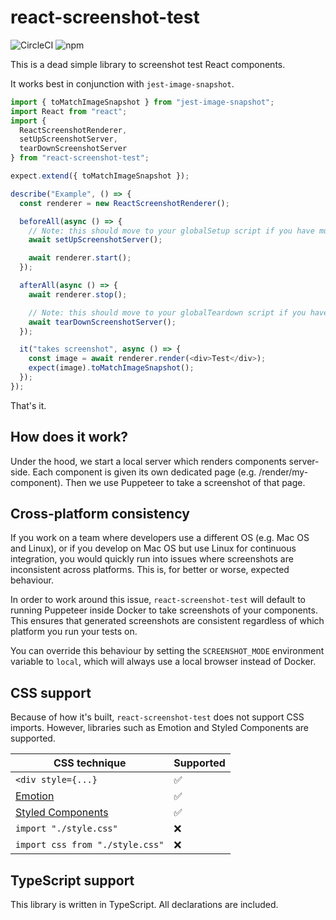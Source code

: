 # react-screenshot-test

![CircleCI](https://img.shields.io/circleci/build/github/fwouts/react-screenshot-test)
![npm](https://img.shields.io/npm/v/react-screenshot-test)

This is a dead simple library to screenshot test React components.

It works best in conjunction with `jest-image-snapshot`.

```typescript
import { toMatchImageSnapshot } from "jest-image-snapshot";
import React from "react";
import {
  ReactScreenshotRenderer,
  setUpScreenshotServer,
  tearDownScreenshotServer
} from "react-screenshot-test";

expect.extend({ toMatchImageSnapshot });

describe("Example", () => {
  const renderer = new ReactScreenshotRenderer();

  beforeAll(async () => {
    // Note: this should move to your globalSetup script if you have multiple tests.
    await setUpScreenshotServer();

    await renderer.start();
  });

  afterAll(async () => {
    await renderer.stop();

    // Note: this should move to your globalTeardown script if you have multiple tests.
    await tearDownScreenshotServer();
  });

  it("takes screenshot", async () => {
    const image = await renderer.render(<div>Test</div>);
    expect(image).toMatchImageSnapshot();
  });
});
```

That's it.

## How does it work?

Under the hood, we start a local server which renders components server-side. Each component is given its own dedicated page (e.g. /render/my-component). Then we use Puppeteer to take a screenshot of that page.

## Cross-platform consistency

If you work on a team where developers use a different OS (e.g. Mac OS and
Linux), or if you develop on Mac OS but use Linux for continuous integration,
you would quickly run into issues where screenshots are inconsistent across
platforms. This is, for better or worse, expected behaviour.

In order to work around this issue, `react-screenshot-test` will default to
running Puppeteer inside Docker to take screenshots of your components. This
ensures that generated screenshots are consistent regardless of which platform
you run your tests on.

You can override this behaviour by setting the `SCREENSHOT_MODE` environment
variable to `local`, which will always use a local browser instead of Docker.

## CSS support

Because of how it's built, `react-screenshot-test` does not support CSS imports. However, libraries such as Emotion and Styled Components are supported.

| CSS technique                                          | Supported |
| ------------------------------------------------------ | --------- |
| `<div style={...}`                                     | ✅        |
| [Emotion](https://emotion.sh)                          | ✅        |
| [Styled Components](https://www.styled-components.com) | ✅        |
| `import "./style.css"`                                 | ❌        |
| `import css from "./style.css"`                        | ❌        |

## TypeScript support

This library is written in TypeScript. All declarations are included.
